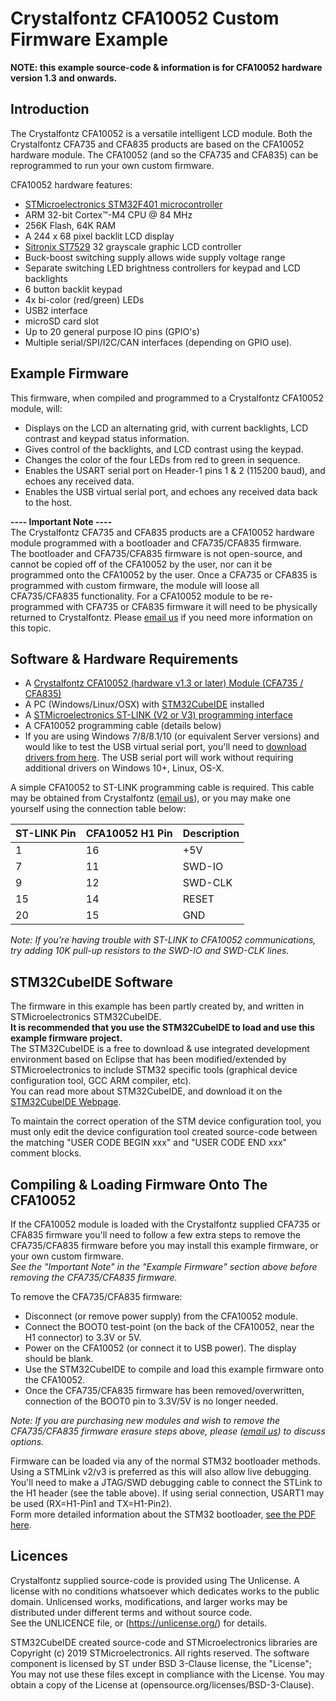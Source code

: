 # Crystalfontz CFA10052 Custom Firmware Example  

**NOTE: this example source-code & information is for CFA10052 hardware version 1.3 and onwards.**  

## Introduction
The Crystalfontz CFA10052 is a versatile intelligent LCD module.
Both the Crystalfontz CFA735 and CFA835 products are based on the CFA10052 hardware module.
The CFA10052 (and so the CFA735 and CFA835) can be reprogrammed to run your own custom firmware. 

CFA10052 hardware features:
  * [STMicroelectronics STM32F401 microcontroller](https://www.st.com/en/microcontrollers-microprocessors/stm32f401rc.html)
  * ARM 32-bit Cortex™-M4 CPU @ 84 MHz
  * 256K Flash, 64K RAM
  * A 244 x 68 pixel backlit LCD display
  * [Sitronix ST7529](https://www.crystalfontz.com/controllers/Sitronix/ST7529/) 32 grayscale graphic LCD controller
  * Buck-boost switching supply allows wide supply voltage range
  * Separate switching LED brightness controllers for keypad and LCD backlights
  * 6 button backlit keypad
  * 4x bi-color (red/green) LEDs
  * USB2 interface
  * microSD card slot
  * Up to 20 general purpose IO pins (GPIO's)
  * Multiple serial/SPI/I2C/CAN interfaces (depending on GPIO use).
  
## Example Firmware
This firmware, when compiled and programmed to a Crystalfontz CFA10052 module, will:
  * Displays on the LCD an alternating grid, with current backlights, LCD contrast and keypad status information.
  * Gives control of the backlights, and LCD contrast using the keypad.
  * Changes the color of the four LEDs from red to green in sequence.
  * Enables the USART serial port on Header-1 pins 1 & 2 (115200 baud), and echoes any received data.
  * Enables the USB virtual serial port, and echoes any received data back to the host.
  
**---- Important Note ----**    
The Crystalfontz CFA735 and CFA835 products are a CFA10052 hardware module programmed with a bootloader and CFA735/CFA835 firmware.  
The bootloader and CFA735/CFA835 firmware is not open-source, and cannot be copied off of the CFA10052 by the user, nor can it be programmed onto the CFA10052 by the user.
Once a CFA735 or CFA835 is programmed with custom firmware, the module will loose all CFA735/CFA835 functionality.
For a CFA10052 module to be re-programmed with CFA735 or CFA835 firmware it will need to be physically returned to Crystalfontz.
Please [email us](mailto:support@crystalfontz.com) if you need more information on this topic.

## Software & Hardware Requirements  
  * A [Crystalfontz CFA10052 (hardware v1.3 or later) Module (CFA735 / CFA835)](https://www.crystalfontz.com/product/cfa835tfk)
  * A PC (Windows/Linux/OSX) with [STM32CubeIDE](https://www.st.com/en/development-tools/stm32cubeide.html) installed
  * A [STMicroelectronics ST-LINK (V2 or V3) programming interface](https://www.st.com/en/development-tools/st-link-v2.html)
  * A CFA10052 programming cable (details below)
  * If you are using Windows 7/8/8.1/10 (or equivalent Server versions) and would like to test the USB virtual serial port, you'll need to [download drivers from here](https://www.st.com/en/development-tools/stsw-stm32102.html]). The USB serial port will work without requiring additional drivers on Windows 10+, Linux, OS-X.
  
A simple CFA10052 to ST-LINK programming cable is required. This cable may be obtained from Crystalfontz ([email us](mailto:support@crystalfontz.com)), or you may make one yourself using the connection table below:
  
ST-LINK Pin | CFA10052 H1 Pin | Description
--- | --- | ----
1 | 16 | +5V
7 | 11 | SWD-IO
9 | 12 | SWD-CLK
15 | 14 | RESET
20 | 15 | GND

*Note: If you're having trouble with ST-LINK to CFA10052 communications, try adding 10K pull-up resistors to the SWD-IO and SWD-CLK lines.*

## STM32CubeIDE Software
The firmware in this example has been partly created by, and written in STMicroelectronics STM32CubeIDE.  
**It is recommended that you use the STM32CubeIDE to load and use this example firmware project.**  
The STM32CubeIDE is a free to download & use integrated development environment based on Eclipse that
has been modified/extended by STMicroelectronics to include STM32 specific tools
(graphical device configuration tool, GCC ARM compiler, etc).  
You can read more about STM32CubeIDE, and download it on the 
[STM32CubeIDE Webpage](https://www.st.com/en/development-tools/stm32cubeide.html).  

To maintain the correct operation of the STM device configuration tool, you must only edit
the device configuration tool created source-code between the matching "USER CODE BEGIN xxx" and "USER CODE END xxx" comment blocks.  

## Compiling & Loading Firmware Onto The CFA10052  

If the CFA10052 module is loaded with the Crystalfontz supplied CFA735 or CFA835 firmware you'll need
to follow a few extra steps to remove the CFA735/CFA835 firmware before you may install this example
firmware, or your own custom firmware.  
*See the "Important Note" in the "Example Firmware" section above before removing the CFA735/CFA835 firmware.*

To remove the CFA735/CFA835 firmware:
  * Disconnect (or remove power supply) from the CFA10052 module.
  * Connect the BOOT0 test-point (on the back of the CFA10052, near the H1 connector) to 3.3V or 5V.
  * Power on the CFA10052 (or connect it to USB power). The display should be blank.
  * Use the STM32CubeIDE to compile and load this example firmware onto the CFA10052.
  * Once the CFA735/CFA835 firmware has been removed/overwritten, connection of the BOOT0 pin to 3.3V/5V is no longer needed.

*Note: If you are purchasing new modules and wish to remove the CFA735/CFA835 firmware erasure steps above, please ([email us](mailto:support@crystalfontz.com)) to discuss options.*

Firmware can be loaded via any of the normal STM32 bootloader methods. Using a STMLink v2/v3 is
preferred as this will also allow live debugging. You'll need to make a JTAG/SWD debugging
cable to connect the STLink to the H1 header (see the table above). If using serial connection, USART1 may be used (RX=H1-Pin1 and TX=H1-Pin2).  
Form more detailed information about the STM32 bootloader, [see the PDF here](https://www.st.com/resource/en/application_note/cd00167594.pdf).

## Licences
Crystalfontz supplied source-code is provided using The Unlicense.
A license with no conditions whatsoever which dedicates works to the public domain. Unlicensed works, modifications, and larger works may be distributed under different terms and without source code.  
See the UNLICENCE file, or (https://unlicense.org/) for details.

STM32CubeIDE created source-code and STMicroelectronics libraries are Copyright (c) 2019 STMicroelectronics.
All rights reserved. The software component is licensed by ST under BSD 3-Clause license, the "License";
You may not use these files except in compliance with the License. You may obtain a copy of the License at (opensource.org/licenses/BSD-3-Clause).
